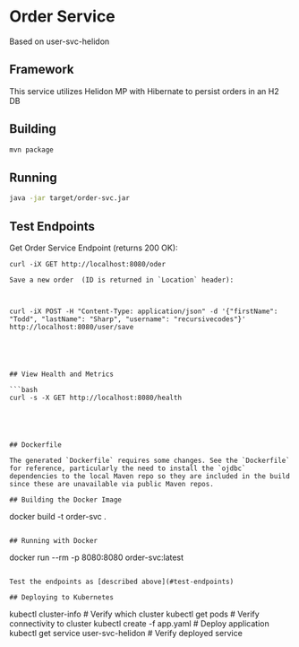 # Order Service

Based on user-svc-helidon 

## Framework

This service utilizes Helidon MP with Hibernate to persist orders in an H2 DB


## Building

```bash
mvn package
```

## Running

 ```bash
java -jar target/order-svc.jar
```

## Test Endpoints

Get Order Service Endpoint (returns 200 OK):

```
curl -iX GET http://localhost:8080/oder                                                                                                                                                    

Save a new order  (ID is returned in `Location` header):



curl -iX POST -H "Content-Type: application/json" -d '{"firstName": "Todd", "lastName": "Sharp", "username": "recursivecodes"}' http://localhost:8080/user/save                            





## View Health and Metrics

```bash
curl -s -X GET http://localhost:8080/health                                                                                                                                                


                                                                                                                                      


## Dockerfile

The generated `Dockerfile` requires some changes. See the `Dockerfile` for reference, particularly the need to install the `ojdbc` dependencies to the local Maven repo so they are included in the build since these are unavailable via public Maven repos. 

## Building the Docker Image

```
docker build -t order-svc .
```

## Running with Docker

```
docker run --rm -p 8080:8080 order-svc:latest
```

Test the endpoints as [described above](#test-endpoints)

## Deploying to Kubernetes

```
kubectl cluster-info                         # Verify which cluster
kubectl get pods                             # Verify connectivity to cluster
kubectl create -f app.yaml               # Deploy application
kubectl get service user-svc-helidon  # Verify deployed service
```